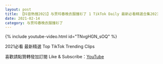 ```yaml
---
layout: post
title: 【抖音熱搜2021】与贾玲春晚衣服撞衫了 1 TikTok Daily 最新必看精選合集2021 02 14
date: 2021-02-14
category: 与贾玲春晚衣服撞衫了
---
```


{% include youtube-video.html id="TNvgHGN_sOQ" %}

2021必看 最新精選 Top TikTok Trending Clips

喜歡請點贊轉發加訂閱 Like & Subscribe：[YouTube](https://www.youtube.com/channel/UCAoR7VcanIPd04uEq_GIylA/videos)


